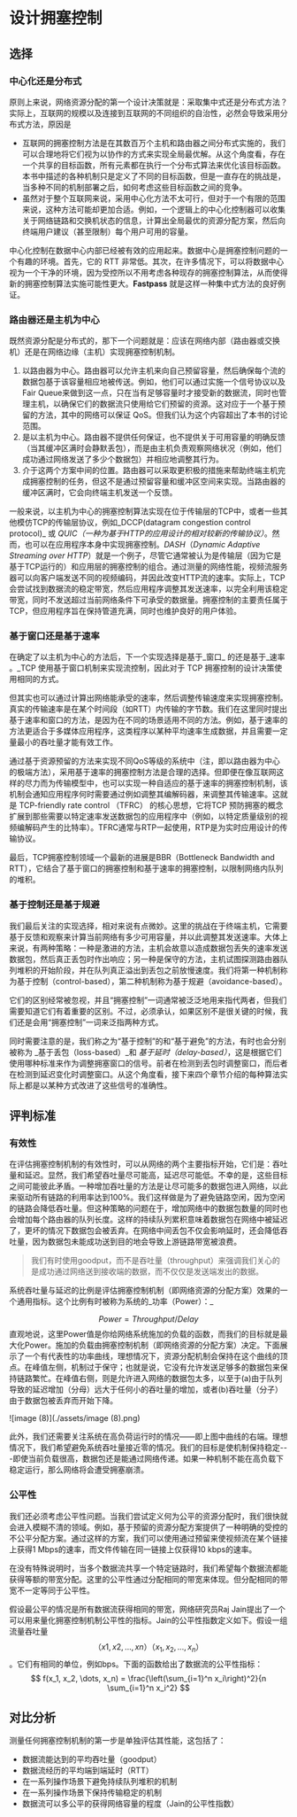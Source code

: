 # 设计拥塞控制

## 选择

### 中心化还是分布式

原则上来说，网络资源分配的第一个设计决策就是：采取集中式还是分布式方法？实际上，互联网的规模以及连接到互联网的不同组织的自治性，必然会导致采用分布式方法，原因是

* 互联网的拥塞控制方法是在其数百万个主机和路由器之间分布式实施的，我们可以合理地将它们视为以协作的方式来实现全局最优解。从这个角度看，存在一个共享的目标函数，所有元素都在执行一个分布式算法来优化该目标函数。本书中描述的各种机制只是定义了不同的目标函数，但是一直存在的挑战是，当多种不同的机制部署之后，如何考虑这些目标函数之间的竞争。
* 虽然对于整个互联网来说，采用中心化方法不太可行，但对于一个有限的范围来说，这种方法可能却更加合适。例如，一个逻辑上的中心化控制器可以收集关于网络链路和交换机状态的信息，计算出全局最优的资源分配方案，然后向终端用户建议（甚至限制）每个用户可用的容量。

中心化控制在数据中心内部已经被有效的应用起来。数据中心是拥塞控制问题的一个有趣的环境。首先，它的 RTT 非常低。其次，在许多情况下，可以将数据中心视为一个干净的环境，因为受控所以不用考虑各种现存的拥塞控制算法，从而使得新的拥塞控制算法实施可能性更大。**Fastpass** 就是这样一种集中式方法的良好例证。

### 路由器还是主机为中心

既然资源分配是分布式的，那下一个问题就是：应该在网络内部（路由器或交换机）还是在网络边缘（主机）实现拥塞控制机制。

1. 以路由器为中心。路由器可以允许主机来向自己预留容量，然后确保每个流的数据包基于该容量相应地被传送。例如，他们可以通过实施一个信号协议以及Fair Queue来做到这一点，只在当有足够容量时才接受新的数据流，同时也管理主机，以确保它们的数据流只使用给它们预留的资源。这对应于一个基于预留的方法，其中的网络可以保证 QoS。但我们认为这个内容超出了本书的讨论范围。
2. 是以主机为中心。路由器不提供任何保证，也不提供关于可用容量的明确反馈（当其缓冲区满时会静默丢包），而是由主机负责观察网络状况（例如，他们成功通过网络发送了多少个数据包）并相应地调整其行为。
3. 介于这两个方案中间的位置。路由器可以采取更积极的措施来帮助终端主机完成拥塞控制的任务，但这不是通过预留容量和缓冲区空间来实现。当路由器的缓冲区满时，它会向终端主机发送一个反馈。

一般来说，以主机为中心的拥塞控制算法实现在位于传输层的TCP中，或者一些其他模仿TCP的传输层协议，例如_DCCP(datagram congestion control protocol)_ 或 _QUIC（一种为基于HTTP的应用设计的相对较新的传输协议）_。然而，也可以在应用程序本身中实现拥塞控制。_DASH_（_Dynamic Adaptive Streaming over HTTP_）就是一个例子，尽管它通常被认为是传输层（因为它是基于TCP运行的）和应用层的拥塞控制的组合。通过测量的网络性能，视频流服务器可以向客户端发送不同的视频编码，并因此改变HTTP流的速率。实际上，TCP会尝试找到数据流的稳定带宽，然后应用程序调整其发送速率，以完全利用该稳定带宽，同时不发送超过当前网络条件下可承受的数据量。拥塞控制的主要责任属于TCP，但应用程序旨在保持管道充满，同时也维护良好的用户体验。

### 基于窗口还是基于速率

在确定了以主机为中心的方法后，下一个实现选择是基于_窗口_ 的还是基于_速率 。_TCP 使用基于窗口机制来实现流控制，因此对于 TCP 拥塞控制的设计决策使用相同的方式。

但其实也可以通过计算出网络能承受的速率，然后调整传输速度来实现拥塞控制。真实的传输速率是在某个时间段（如RTT）内传输的字节数。我们在这里同时提出基于速率和窗口的方法，是因为在不同的场景适用不同的方法。例如，基于速率的方法更适合于多媒体应用程序，这类程序以某种平均速率生成数据，并且需要一定量最小的吞吐量才能有效工作。

通过基于资源预留的方法来实现不同QoS等级的系统中（注，即以路由器为中心的极端方法），采用基于速率的拥塞控制方法是合理的选择。但即便在像互联网这样的尽力而为传输模型中，也可以实现一种自适应的基于速率的拥塞控制机制，该机制会通知应用程序何时需要通过例如调整其编解码器，来调整其传输速率。这就是 TCP-friendly rate control （TFRC） 的核心思想，它将TCP 预防拥塞的概念扩展到那些需要以特定速率发送数据包的应用程序中（例如，以特定质量级别的视频编解码产生的比特率）。TFRC通常与RTP一起使用，RTP是为实时应用设计的传输协议。

最后，TCP拥塞控制领域一个最新的进展是BBR（Bottleneck Bandwidth and RTT），它结合了基于窗口的拥塞控制和基于速率的拥塞控制，以限制网络内队列的堆积。

### 基于控制还是基于规避

我们最后关注的实现选择，相对来说有点微妙。这里的挑战在于终端主机，它需要基于反馈和观察来计算当前网络有多少可用容量，并以此调整其发送速率。大体上来说，有两种策略：一种是激进的方法，主机会故意以造成数据包丢失的速率发送数据包，然后真正丢包时作出响应；另一种是保守的方法，主机试图探测路由器队列堆积的开始阶段，并在队列真正溢出到丢包之前放慢速度。我们将第一种机制称为基于控制（control-based），第二种机制称为基于规避（avoidance-based）。

它们的区别经常被忽视，并且“拥塞控制”一词通常被泛泛地用来指代两者，但我们需要知道它们有着重要的区别。不过，必须承认，如果区别不是很关键的时候，我们还是会用“拥塞控制”一词来泛指两种方式。

同时需要注意的是，我们称之为“基于控制”的和“基于避免”的方法，有时也会分别被称为 _基于丢包（loss-based）_和 _基于延时（delay-based）_，这是根据它们使用哪种标准来作为调整拥塞窗口的信号。前者在检测到丢包时调整窗口，而后者在检测到延迟变化时调整窗口。从这个角度看，接下来四个章节介绍的每种算法实际上都是以某种方式改进了这些信号的准确性。

## 评判标准

### 有效性

在评估拥塞控制机制的有效性时，可以从网络的两个主要指标开始，它们是：吞吐量和延迟。显然，我们希望吞吐量尽可能高，延迟尽可能低。不幸的是，这些目标之间可能彼此矛盾。一种增加吞吐量的方法是让尽可能多的数据包进入网络，以此来驱动所有链路的利用率达到100%。我们这样做是为了避免链路空闲，因为空闲的链路会降低吞吐量。但这种策略的问题在于，增加网络中的数据包数量的同时也会增加每个路由器的队列长度。这样的持续队列累积意味着数据包在网络中被延迟了，更坏的情况下数据包会被丢弃。在网络中间丢包不仅会影响延时，还会降低吞吐量，因为数据包未能成功送到目的地会导致上游链路带宽被浪费。

> 我们有时使用goodput，而不是吞吐量（throughput）来强调我们关心的是成功通过网络送到接收端的数据，而不仅仅是发送端发出的数据。

系统吞吐量与延迟的比例是评估拥塞控制机制（即网络资源的分配方案）效果的一个通用指标。这个比例有时被称为系统的_功率（Power）：_

$$
Power = Throughput / Delay
$$
直观地说，这里Power值是你给网络系统施加的负载的函数，而我们的目标就是最大化Power。施加的负载由拥塞控制机制（即网络资源的分配方案）决定。下面展示了一个有代表性的功率曲线，理想情况下，资源分配机制会保持在这个曲线的顶点。在峰值左侧，机制过于保守；也就是说，它没有允许发送足够多的数据包来保持链路繁忙。在峰值右侧，则是允许进入网络的数据包太多，以至于(a)由于队列导致的延迟增加（分母）远大于任何小的吞吐量的增加，或者(b)吞吐量（分子）由于数据包被丢弃而开始下降。

![image (8)](./assets/image (8).png)

此外，我们还需要关注系统在高负荷运行时的情况——即上图中曲线的右端。理想情况下，我们希望避免系统吞吐量接近零的情况。我们的目标是使机制保持稳定---即使当前负载很高，数据包还是能通过网络传递。如果一种机制不能在高负载下稳定运行，那么网络将会遭受拥塞崩溃。

### 公平性

我们还必须考虑公平性问题。当我们尝试定义何为公平的资源分配时，我们很快就会进入模糊不清的领域。例如，基于预留的资源分配方案提供了一种明确的受控的不公平分配方案。通过这样的方案，我们可以使用通过预留来使视频流在某个链接上获得1 Mbps的速率，而文件传输在同一链接上仅获得10 kbps的速率。

在没有特殊说明时，当多个数据流共享一个特定链路时，我们希望每个数据流都能获得等额的带宽分配。这里的公平性通过分配相同的带宽来体现。但分配相同的带宽不一定等同于公平性。

假设最公平的情况是所有数据流获得相同的带宽，网络研究员Raj Jain提出了一个可以用来量化拥塞控制机制公平性的指标。Jain的公平性指数定义如下。假设一组流量吞吐量$$（x1,x2,...,xn）（x_1, x_2, ..., x_n）$$。它们有相同的单位，例如bps。下面的函数给出了数据流的公平性指标：
$$
f(x_1, x_2, \dots, x_n) = \frac{\left(\sum_{i=1}^n x_i\right)^2}{n \sum_{i=1}^n x_i^2}
$$


## 对比分析

测量任何拥塞控制机制的第一步是单独评估其性能，这包括了：

* 数据流能达到的平均吞吐量（goodput）
* 数据流经历的平均端到端延时（RTT）
* 在一系列操作场景下避免持续队列堆积的机制
* 在一系列操作场景下保持传输稳定的机制
* 数据流可以多公平的获得网络容量的程度（Jain的公平性指数）
